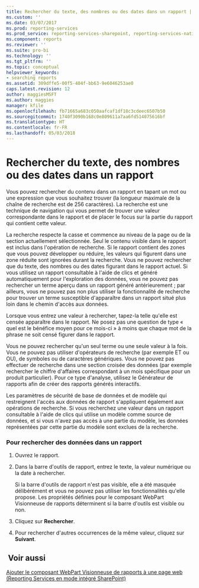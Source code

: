 ```yaml
---
title: Rechercher du texte, des nombres ou des dates dans un rapport | Microsoft Docs
ms.custom: ''
ms.date: 03/07/2017
ms.prod: reporting-services
ms.prod_service: reporting-services-sharepoint, reporting-services-native
ms.component: reports
ms.reviewer: ''
ms.suite: pro-bi
ms.technology: ''
ms.tgt_pltfrm: ''
ms.topic: conceptual
helpviewer_keywords:
- searching reports
ms.assetid: 309dffe5-00f5-404f-bb63-9e6046253ae0
caps.latest.revision: 12
author: maggiesMSFT
ms.author: maggies
manager: kfile
ms.openlocfilehash: fb71665a683c050aafcaf1df18c3cdeec6507b50
ms.sourcegitcommit: 1740f3090b168c0e809611a7aa6fd514075616bf
ms.translationtype: HT
ms.contentlocale: fr-FR
ms.lasthandoff: 05/03/2018
---
```

# <a name="find-text-numbers-or-dates-in-a-report"></a>Rechercher du texte, des nombres ou des dates dans un rapport
  Vous pouvez rechercher du contenu dans un rapport en tapant un mot ou une expression que vous souhaitez trouver (la longueur maximale de la chaîne de recherche est de 256 caractères). La recherche est une technique de navigation qui vous permet de trouver une valeur correspondante dans le rapport et de placer le focus sur la partie du rapport qui contient cette valeur.  
  
 La recherche respecte la casse et commence au niveau de la page ou de la section actuellement sélectionnée. Seul le contenu visible dans le rapport est inclus dans l'opération de recherche. Si le rapport contient des zones que vous pouvez développer ou réduire, les valeurs qui figurent dans une zone réduite sont ignorées durant la recherche. Vous ne pouvez rechercher que du texte, des nombres ou des dates figurant dans le rapport actuel. Si vous utilisez un rapport consultable à l'aide de clics et généré automatiquement pour l'exploration des données, vous ne pouvez pas rechercher un terme aperçu dans un rapport généré antérieurement ; par ailleurs, vous ne pouvez pas non plus utiliser la fonctionnalité de recherche pour trouver un terme susceptible d'apparaître dans un rapport situé plus loin dans le chemin d'accès aux données.  
  
 Lorsque vous entrez une valeur à rechercher, tapez-la telle qu'elle est censée apparaître dans le rapport. Ne posez pas une question de type « quel est le bénéfice moyen pour ce mois-ci » à moins que chaque mot de la phrase ne soit censé figurer dans le rapport.  
  
 Vous ne pouvez rechercher qu'un seul terme ou une seule valeur à la fois. Vous ne pouvez pas utiliser d'opérateurs de recherche (par exemple ET ou OU), de symboles ou de caractères génériques. Vous ne pouvez pas effectuer de recherche dans une section croisée des données (par exemple rechercher le chiffre d'affaires correspondant à un mois spécifique pour un produit particulier). Pour ce type d'analyse, utilisez le Générateur de rapports afin de créer des rapports générés interactifs.  
  
 Les paramètres de sécurité de base de données et de modèle qui restreignent l'accès aux données de rapport s'appliquent également aux opérations de recherche. Si vous recherchez une valeur dans un rapport consultable à l'aide de clics qui utilise un modèle comme source de données, et si vous n'avez pas accès à une partie du modèle, les données représentées par cette partie du modèle sont exclues de la recherche.  
  
### <a name="to-find-data-in-a-report"></a>Pour rechercher des données dans un rapport  
  
1.  Ouvrez le rapport.  
  
2.  Dans la barre d'outils de rapport, entrez le texte, la valeur numérique ou la date à rechercher.  
  
     Si la barre d'outils de rapport n'est pas visible, elle a été masquée délibérément et vous ne pouvez pas utiliser les fonctionnalités qu'elle propose. Les propriétés définies pour le composant WebPart Visionneuse de rapports déterminent si la barre d'outils est visible ou non.  
  
3.  Cliquez sur **Rechercher**.  
  
4.  Pour rechercher d'autres occurrences de la même valeur, cliquez sur **Suivant**.  
  
## <a name="see-also"></a> Voir aussi  
 [Ajouter le composant WebPart Visionneuse de rapports à une page web &#40;Reporting Services en mode intégré SharePoint&#41;](../../reporting-services/report-server-sharepoint/add-the-report-viewer-web-part-to-a-web-page.md)  
  
  
